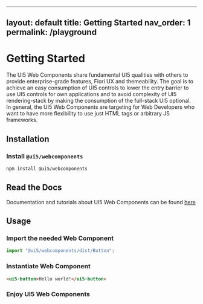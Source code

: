 <!--
SPDX-FileCopyrightText: SAP SE <https://sap.com>

SPDX-License-Identifier: Apache-2.0
-->

---
layout: default
title: Getting Started
nav_order: 1
permalink: /playground
---

# Getting Started

The UI5 Web Components share fundamental UI5 qualities with others to provide enterprise-grade features, Fiori UX and themeability. The goal is to achieve an easy consumption of UI5 controls to lower the entry barrier to use UI5 controls for own applications and to avoid complexity of UI5 rendering-stack by making the consumption of the full-stack UI5 optional. In general, the UI5 Web Components are targeting for Web Developers who want to have more flexibility to use just HTML tags or arbitrary JS frameworks.

## Installation

### Install ```@ui5/webcomponents```

```bash
npm install @ui5/webcomponents
```

## Read the Docs

Documentation and tutorials about UI5 Web Components can be found [here](https://github.com/SAP/ui5-webcomponents/tree/master/docs)

## Usage

### Import the needed Web Component

```js
import "@ui5/webcomponents/dist/Button";
```

### Instantiate Web Component

```html
<ui5-button>Hello world!</ui5-button>
```

### Enjoy UI5 Web Components